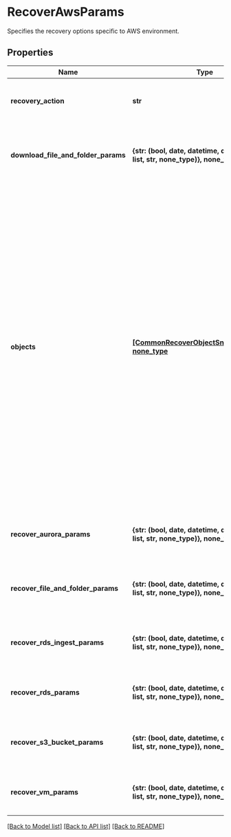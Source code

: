 # RecoverAwsParams

Specifies the recovery options specific to AWS environment.

## Properties
Name | Type | Description | Notes
------------ | ------------- | ------------- | -------------
**recovery_action** | **str** | Specifies the type of recover action to be performed. | 
**download_file_and_folder_params** | **{str: (bool, date, datetime, dict, float, int, list, str, none_type)}, none_type** | Specifies the parameters to download files and folders. | [optional] 
**objects** | [**[CommonRecoverObjectSnapshotParams], none_type**](CommonRecoverObjectSnapshotParams.md) | Specifies the list of recover Object parameters. This property is mandatory for all recovery action types except recover vms. While recovering VMs, a user can specify snapshots of VM&#39;s or a Protection Group Run details to recover all the VM&#39;s that are backed up by that Run. For recovering files, specifies the object contains the file to recover. | [optional] 
**recover_aurora_params** | **{str: (bool, date, datetime, dict, float, int, list, str, none_type)}, none_type** | Specifies the parameters to recover AWS Aurora. | [optional] 
**recover_file_and_folder_params** | **{str: (bool, date, datetime, dict, float, int, list, str, none_type)}, none_type** | Specifies the parameters to recover files and folders. | [optional] 
**recover_rds_ingest_params** | **{str: (bool, date, datetime, dict, float, int, list, str, none_type)}, none_type** | Specifies the parameters to recover AWS RDS Ingest. | [optional] 
**recover_rds_params** | **{str: (bool, date, datetime, dict, float, int, list, str, none_type)}, none_type** | Specifies the parameters to recover AWS RDS. | [optional] 
**recover_s3_bucket_params** | **{str: (bool, date, datetime, dict, float, int, list, str, none_type)}, none_type** | Specifies the parameters to recover AWS S3 Buckets. | [optional] 
**recover_vm_params** | **{str: (bool, date, datetime, dict, float, int, list, str, none_type)}, none_type** | Specifies the parameters to recover AWS VM. | [optional] 

[[Back to Model list]](../README.md#documentation-for-models) [[Back to API list]](../README.md#documentation-for-api-endpoints) [[Back to README]](../README.md)


